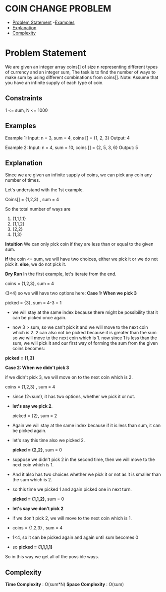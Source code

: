 # COIN CHANGE PROBLEM
- [Problem Statement](#problem-statement)
   -[Examples](#examples)
- [Explanation](#explanation)
- [Complexity](#complexity)

# Problem Statement

We are given an integer array coins[] of size n representing different types of currency and an integer sum, The task is to find the number of ways to make sum by using different combinations from coins[].
Note: Assume that you have an infinite supply of each type of coin.

## Constraints
1 <= sum, N <= 1000

## Examples

Example 1: 
Input: n = 3, sum = 4, coins [] = {1, 2, 3}
Output: 4

Example 2:
Input: n = 4, sum = 10, coins [] = {2, 5, 3, 6}
Output: 5

## Explanation

Since we are given an infinite supply of coins, we can pick any coin any number of times.

Let's understand with the 1st example.

Coins[] = {1,2,3} , sum = 4

So the total number of ways are

1. {1,1,1,1}
2. {1,1,2}
3. {2,2}
4. {1,3}

**Intuition**
We can only pick coin if they are less than or equal to the given sum.

**if** the coin <= sum, we will have two choices, either we pick it or we do not pick it.
**else**, we do not pick it.

**Dry Run**
In the first example, let's iterate from the end.

coins = {1,2,3}, sum = 4

(3<4) so we will have two options here:
**Case 1: When we pick 3**

picked = {3}, sum = 4-3 = 1

- we will stay at the same index because there might be possibility that it can be picked once again.

- now 3 > sum, so we can't pick it and we will move to the next coin which is 2. 2 can also not be picked because it is greater than the sum so we will move to the next coin which is 1. now since 1 is less than the sum, we will pick it and our first way of forming the sum from the given coins becomes:

**picked = {1,3}**

**Case 2: When we didn't pick 3**

if we didn't pick 3, we will move on to the next coin which is 2.

coins = {1,2,3} , sum = 4

- since (2<sum), it has two options, whether we pick it or not.
-  **let's say we pick 2**.

    picked = {2}, sum = 2

- Again we will stay at the same index because if it is less than sum, it can be picked again.
- let's say this time also we picked 2.

   **picked = {2,2}**, sum = 0

- suppose we didn't pick 2 in the second time, then we will move to the next coin which is 1.
- And it also has two choices whether we pick it or not as it is smaller than the sum which is 2.
- so this time we picked 1 and again picked one in next turn.

  **picked = {1,1,2}**, sum = 0
  
 -  **let's say we don't pick 2**

  - if we don't pick 2, we will move to the next coin which is 1.
  - coins = {1,2,3} , sum = 4
  - 1<4, so it can be picked again and again until sum becomes 0
  - so **picked = {1,1,1,1}**

So in this way we get all of the possible ways.

## Complexity

**Time Complexity** : O(sum*N)
**Space Complexity** : O(sum)
